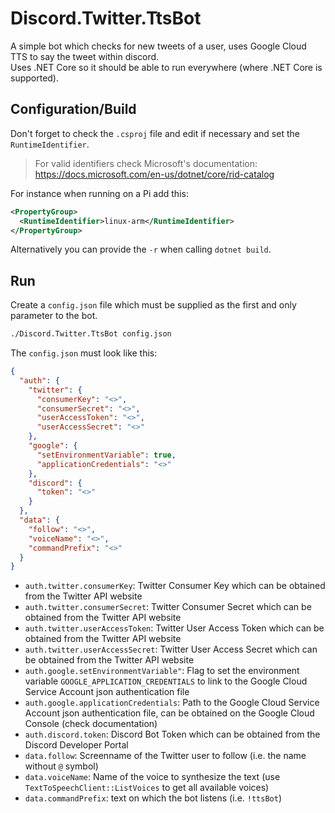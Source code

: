 # Discord.Twitter.TtsBot

A simple bot which checks for new tweets of a user, uses Google Cloud TTS to say the tweet within discord.  
Uses .NET Core so it should be able to run everywhere (where .NET Core is supported).  

## Configuration/Build

Don't forget to check the `.csproj` file and edit if necessary and set the `RuntimeIdentifier`. 
> For valid identifiers check Microsoft's documentation: https://docs.microsoft.com/en-us/dotnet/core/rid-catalog

For instance when running on a Pi add this:
```xml
<PropertyGroup>
  <RuntimeIdentifier>linux-arm</RuntimeIdentifier>
</PropertyGroup>
```

Alternatively you can provide the `-r` when calling `dotnet build`.

## Run

Create a `config.json` file which must be supplied as the first and only parameter to the bot. 
```cmd
./Discord.Twitter.TtsBot config.json
```

The `config.json` must look like this:
```config.json
{
  "auth": {
    "twitter": {
      "consumerKey": "<>",
      "consumerSecret": "<>",
      "userAccessToken": "<>",
      "userAccessSecret": "<>"
    },
    "google": {
      "setEnvironmentVariable": true,
      "applicationCredentials": "<>"
    },
    "discord": {
      "token": "<>"
    }
  },
  "data": {
    "follow": "<>",
    "voiceName": "<>",
    "commandPrefix": "<>"
  }
}
```

* `auth.twitter.consumerKey`: Twitter Consumer Key which can be obtained from the Twitter API website
* `auth.twitter.consumerSecret`: Twitter Consumer Secret which can be obtained from the Twitter API website
* `auth.twitter.userAccessToken`: Twitter User Access Token which can be obtained from the Twitter API website
* `auth.twitter.userAccessSecret`: Twitter User Access Secret which can be obtained from the Twitter API website
* `auth.google.setEnvironmentVariable"`: Flag to set the environment variable `GOOGLE_APPLICATION_CREDENTIALS` to link to the Google Cloud Service Account json authentication file
* `auth.google.applicationCredentials`: Path to the Google Cloud Service Account json authentication file, can be obtained on the Google Cloud Console (check documentation)
* `auth.discord.token`: Discord Bot Token which can be obtained from the Discord Developer Portal
* `data.follow`: Screenname of the Twitter user to follow (i.e. the name without `@` symbol)
* `data.voiceName`: Name of the voice to synthesize the text (use `TextToSpeechClient::ListVoices` to get all available voices)
* `data.commandPrefix`: text on which the bot listens (i.e. `!ttsBot`)
